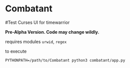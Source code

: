 # Combatant
#Test
Curses UI for timewarrior

**Pre-Alpha Version. Code may change wildly.**

requires modules `urwid`, `regex`

to execute
```
PYTHONPATH=/path/to/Combatant python3 combatant/app.py
```
